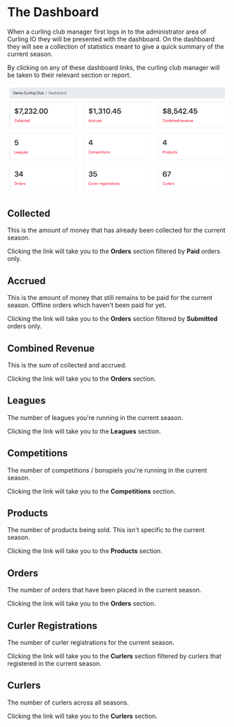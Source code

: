 # The Dashboard

When a curling club manager first logs in to the administrator area of Curling IO they will be presented with the dashboard. On the dashboard they will see a collection of statistics meant to give a quick summary of the current season.

By clicking on any of these dashboard links, the curling club manager will be taken to their relevant section or report.

![Dashboard](/assets/images/dashboard-506ec378fafedb177ee4db810a13c73e.png)

## Collected[​](#collected "Direct link to Collected")

This is the amount of money that has already been collected for the current season.

Clicking the link will take you to the **Orders** section filtered by **Paid** orders only.

## Accrued[​](#accrued "Direct link to Accrued")

This is the amount of money that still remains to be paid for the current season. Offline orders which haven't been paid for yet.

Clicking the link will take you to the **Orders** section filtered by **Submitted** orders only.

## Combined Revenue[​](#combined-revenue "Direct link to Combined Revenue")

This is the sum of collected and accrued.

Clicking the link will take you to the **Orders** section.

## Leagues[​](#leagues "Direct link to Leagues")

The number of leagues you're running in the current season.

Clicking the link will take you to the **Leagues** section.

## Competitions[​](#competitions "Direct link to Competitions")

The number of competitions / bonspiels you're running in the current season.

Clicking the link will take you to the **Competitions** section.

## Products[​](#products "Direct link to Products")

The number of products being sold. This isn't specific to the current season.

Clicking the link will take you to the **Products** section.

## Orders[​](#orders "Direct link to Orders")

The number of orders that have been placed in the current season.

Clicking the link will take you to the **Orders** section.

## Curler Registrations[​](#curler-registrations "Direct link to Curler Registrations")

The number of curler registrations for the current season.

Clicking the link will take you to the **Curlers** section filtered by curlers that registered in the current season.

## Curlers[​](#curlers "Direct link to Curlers")

The number of curlers across all seasons.

Clicking the link will take you to the **Curlers** section.
